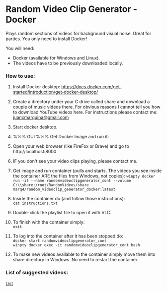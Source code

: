 # Random Video Clip Generator - Docker
Plays random sections of videos for background visual noise. Great for parties. You only need to install Docker! 

You will need:
* Docker (available for Windows and Linux).
* The videos have to be previously downloaded locally.

### How to use: ###
1. Install Docker desktop: https://docs.docker.com/get-started/introduction/get-docker-desktop/ 
2. Create a directory under your C drive called share and download a couple of music videos there. For obvious reasons I cannot tell you how to download YouTube videos here. For instructions please contact me: juancmarquina@gmail.com 
3. Start docker desktop. 
4. %%% GUI %%% Get Docker Image and run it:
5. Open your web browser (like FireFox or Brave) and go to http://localhost:8000
6. IF you don't see your video clips playing, please contact me. 



8. Get image and run container (pulls and starts. The videos you see inside the container ARE the files from Windows, not copies): `winpty docker run -it --name randomvideoclipgenerator_cont --volume C:\\share:/root/RandomVideos/share marq4/random_videoclip_generator_docker:latest`
9. Inside the container do (and follow those instructions):  
    `cat instructions.txt`
10. Double-click the playlist file to open it with VLC.
11. To finish with the container simply:  
    `exit`
12. To log into the container after it has been stopped do:  
    `docker start randomvideoclipgenerator_cont`  
    `winpty docker exec -it randomvideoclipgenerator_cont bash`
13. To make new videos available to the container simply move them into share directory in Windows. No need to restart the container.

### List of suggested videos: ###
[List](https://github.com/marq4/Random-Video-Clip-Generator/blob/main/List.md "List")
